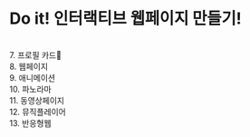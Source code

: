 <h1>Do it! 인터랙티브 웹페이지 만들기!</h1> <br>
7. 프로필 카드👏<br>
8. 웹페이지 <br>
9. 애니메이션 <br>
10. 파노라마 <br>
11. 동영상페이지 <br>
12. 뮤직플레이어 <br>
13. 반응형웹
